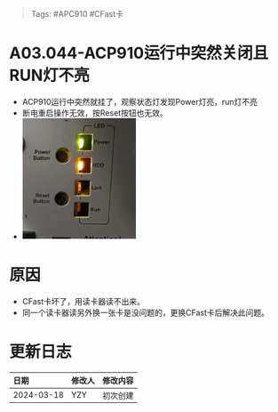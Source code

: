 > Tags: #APC910 #CFast卡

# A03.044-ACP910运行中突然关闭且RUN灯不亮

- ACP910运行中突然就挂了，观察状态灯发现Power灯亮，run灯不亮
- 断电重启操作无效，按Reset按钮也无效。
- ![](FILES/044ACP910运行中突然关闭且RUN灯不亮/image-20240318190112219.png)

# 原因

- CFast卡坏了，用读卡器读不出来。
- 同一个读卡器读另外换一张卡是没问题的，更换CFast卡后解决此问题。

# 更新日志

| 日期                             | 修改人 | 修改内容 |
| :----------------------------- | :-- | :--- |
| 2024-03-18 | YZY | 初次创建 |
